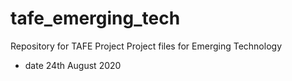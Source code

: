 # tafe_emerging_tech
Repository for TAFE Project
Project files for Emerging Technology
- date 24th August 2020
